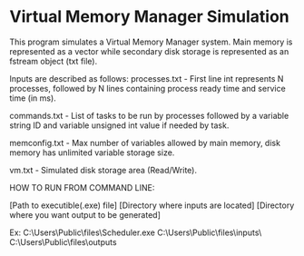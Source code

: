 # Virtual Memory Manager Simulation

This program simulates a Virtual Memory Manager system.
Main memory is represented as a vector while secondary disk storage is represented as an fstream object (txt file).

Inputs are described as follows:
processes.txt - First line int represents N processes, followed by N lines containing process ready time and service time (in ms).

commands.txt - List of tasks to be run by processes followed by a variable string ID and variable unsigned int value if needed by task.

memconfig.txt - Max number of variables allowed by main memory, disk memory has unlimited variable storage size.

vm.txt - Simulated disk storage area (Read/Write).


HOW TO RUN FROM COMMAND LINE:

[Path to executible(.exe) file] [Directory where inputs are located] [Directory where you want output to be generated]

Ex: C:\Users\Public\files\Scheduler.exe C:\Users\Public\files\inputs\ C:\Users\Public\files\outputs

